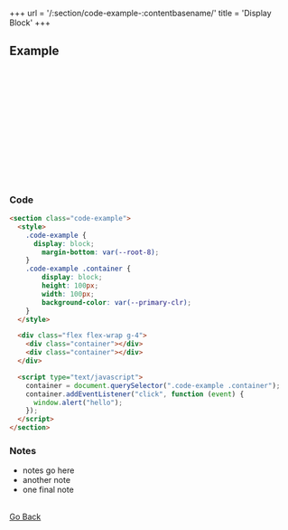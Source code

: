 +++
url = '/:section/code-example-:contentbasename/'
title = 'Display Block'
+++

<article class="article">

## Example

<section class="code-example">
  <style>
    .code-example {
      display: block;
    }
    .code-example .container {
        display: block;
        height: 100px;
        width: 100px;
        background-color: var(--primary-clr);
    }
  </style>

  <div class="flex flex-wrap g-4">
    <div class="container"></div>
    <div class="container"></div>
  </div>

  <script type="text/javascript">
    container = document.querySelector(".code-example .container");
    container.addEventListener("click", function (event) {
      window.alert("hello");
    });
  </script>
</section>

### Code

```html
<section class="code-example">
  <style>
    .code-example {
      display: block;
        margin-bottom: var(--root-8);
    }
    .code-example .container {
        display: block;
        height: 100px;
        width: 100px;
        background-color: var(--primary-clr);
    }
  </style>

  <div class="flex flex-wrap g-4">
    <div class="container"></div>
    <div class="container"></div>
  </div>

  <script type="text/javascript">
    container = document.querySelector(".code-example .container");
    container.addEventListener("click", function (event) {
      window.alert("hello");
    });
  </script>
</section>
```

### Notes

- notes go here
- another note
- one final note

<br />
<a class="button send" href="javascript:history.back()">Go Back</a>

</article>
